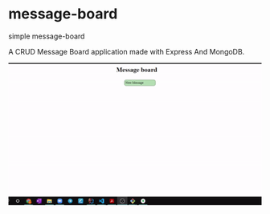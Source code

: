 # message-board
simple message-board

A CRUD Message Board application made with Express And MongoDB.

![](https://github.com/ebrahim78652/message-board-frontEnd/blob/main/CRUDGif.gif)
